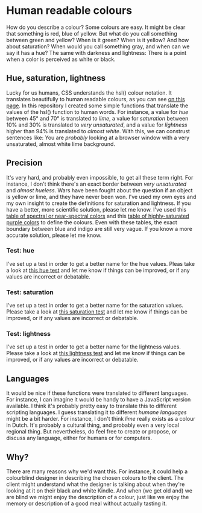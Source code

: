 # Human readable colours

How do you describe a colour? Some colours are easy. It might be clear that something is red, blue of yellow. But what do you call something between green and yellow? When is it green? When is it yellow? And how about saturation? When would you call something gray, and when can we say it has a hue? The same with darkness and lightness: There is a point when a color is perceived as white or black. 

## Hue, saturation, lightness

Lucky for us humans, CSS understands the hsl() colour notation. It translates beautifully to human readable colours, as you can see [on this page](http://ghehehe.nl/random/100/). In this repository I created some simple functions that translate the values of the hsl() function to human words. For instance, a value for *hue* between 45° and 70° is translated to *lime*, a value for *saturation* between 10% and 30% is translated to *very unsaturated*, and a value for *lightness* higher than 94% is translated to *almost white*. With this, we can construst sentences like: You are *probably* looking at a browser window with a very unsaturated, almost white lime background. 

## Precision
It's very hard, and probably even impossible, to get all these term right. For instance, I don't think there's an exact border between *very unsaturated* and *almost hueless*. Wars have been fought about the question if an object is yellow or lime, and they have never been won. I've used my own eyes and my own insight to create the definitions for saturation and lightness. If you have a better, more scientific solution, please let me know. I've used this [table of spectral or near-spectral colors](https://en.wikipedia.org/wiki/Spectral_color#Table_of_spectral_or_near-spectral_colors) and this [table of highly-saturated purple colors](https://en.wikipedia.org/wiki/Line_of_purples#Table_of_highly-saturated_purple_colors) to define the colours. Even with these tables, the exact boundary between blue and indigo are still very vague. If you know a more accurate solution, please let me know.

### Test: hue
I've set up a test in order to get a better name for the hue values. Pleas take a look at [this hue test](http://nerd.vasilis.nl/code/human-colours/tests/hue-en-gb.php) and let me know if things can be improved, or if any values are incorrect or debatable.

### Test: saturation
I've set up a test in order to get a better name for the saturation values. Please take a look at [this saturation test](http://nerd.vasilis.nl/code/human-colours/tests/saturation-en-gb.php) and let me know if things can be improved, or if any values are incorrect or debatable.

### Test: lightness
I've set up a test in order to get a better name for the lightness values. Please take a look at [this lightness test](http://nerd.vasilis.nl/code/human-colours/tests/lightness-en-gb.php) and let me know if things can be improved, or if any values are incorrect or debatable.

## Languages
It would be nice if these functions were translated to different languages. For instance, I can imagine it would be handy to have a JavaScript version available. I think it's probably pretty easy to translate this to different scripting languages. I guess translating it to different *humane languages* might be a bit harder. For instance, I don't think *lime* really exists as a colour in Dutch. It's probably a cultural thing, and probably even a very local regional thing. But nevertheless, do feel free to create or propose, or discuss any language, either for humans or for computers.

## Why?
There are many reasons why we'd want this. For instance, it could help a colourblind designer in describing the chosen colours to the client. The client might understand what the designer is talking about when they're looking at it on their black and white Kindle. And when (we get old and) we are blind we might enjoy the description of a colour, just like we enjoy the memory or description of a good meal without actually tasting it.